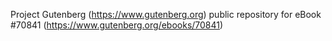 Project Gutenberg (https://www.gutenberg.org) public repository for
eBook #70841 (https://www.gutenberg.org/ebooks/70841)
